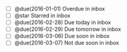 - [ ] @due(2016-01-01) Overdue in inbox
- [ ] @star Starred in inbox
- [ ] @due(2016-02-28) Due today in inbox
- [ ] @due(2016-02-29) Due tomorrow in inbox
- [ ] @due(2016-03-06) Due soon in inbox
- [ ] @due(2016-03-07) Not due soon in inbox
